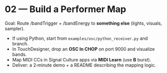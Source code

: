 # 02 — Build a Performer Map
Goal: Route /bandTrigger + /bandEnergy to **something else** (lights, visuals, sampler).

- If using Python, start from `examples/osc/python_receiver.py` and branch.
- In TouchDesigner, drop an **OSC In CHOP** on port 9000 and visualize bands.
- Map MIDI CCs in Signal Culture apps via **MIDI Learn** (use **B** burst).
- Deliver: a 2‑minute demo + a README describing the mapping logic.
